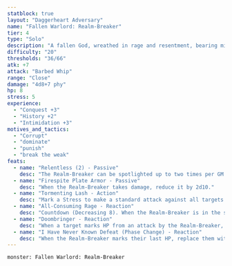 ```yaml
---
statblock: true
layout: "Daggerheart Adversary"
name: "Fallen Warlord: Realm-Breaker"
tier: 4
type: "Solo"
description: "A fallen God, wreathed in rage and resentment, bearing millennia of experience in breaking heroes’ spirits."
difficulty: "20"
thresholds: "36/66"
atk: +7
attack: "Barbed Whip"
range: "Close"
damage: "4d8+7 phy"
hp: 8
stress: 5
experience:
  - "Conquest +3"
  - "History +2"
  - "Intimidation +3"
motives_and_tactics:
  - "Corrupt"
  - "dominate"
  - "punish"
  - "break the weak"
feats:
  - name: "Relentless (2) - Passive"
    desc: "The Realm-Breaker can be spotlighted up to two times per GM turn. Spend Fear as usual to spotlight them."
  - name: "Firespite Plate Armor - Passive"
    desc: "When the Realm-Breaker takes damage, reduce it by 2d10."
  - name: "Tormenting Lash - Action"
    desc: "Mark a Stress to make a standard attack against all targets within Very Close range. When a target uses armor to reduce damage from this attack, they must mark 2 Armor Slots."
  - name: "All-Consuming Rage - Reaction"
    desc: "Countdown (Decreasing 8). When the Realm-Breaker is in the spotlight for the first time, activate the countdown. When it triggers, create a torrent of incarnate rage that rends flesh from bone. All targets within Far range must make a Presence Reaction Roll. Targets who fail take 2d6+10 direct magic damage. Targets who succeed take half damage. For each HP marked from this damage, summon a Fallen Shock Troop within Very Close range of the target who marked that HP. If the countdown ever decreases its maximum value to 0, the Realm-Breaker marks their remaining HP and all targets within Far range must mark all remaining HP and make a death move."
  - name: "Doombringer - Reaction"
    desc: "When a target marks HP from an attack by the Realm-Breaker, all PCs within Far range of the target must lose a Hope."
  - name: "I Have Never Known Defeat (Phase Change) - Reaction"
    desc: "When the Realm-Breaker marks their last HP, replace them with the Undefeated Champion and immediately spotlight them."
---
```


```statblock
monster: Fallen Warlord: Realm-Breaker
```